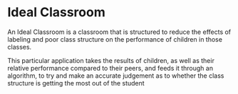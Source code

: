 # Ideal Classroom

An Ideal Classroom is a classroom that is structured to reduce the effects of labeling and poor class structure on the performance of children in those classes.

This particular application takes the results of children, as well as their relative performance compared to their peers, and feeds it through an algorithm, to try and make an accurate judgement as to whether the class structure is getting the most out of the student
